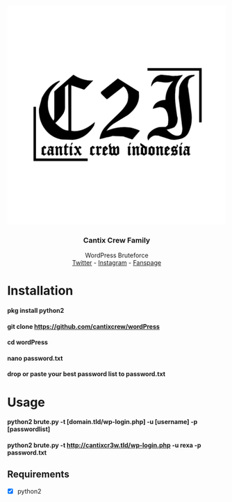 <p align="center">
    <img src="https://github.com/cantixcrew/wordPress/blob/master/data/20200522_233508.jpg" alt="Cantix Crew logo">
  </a>
</p>

<h3 align="center">Cantix Crew Family</h3>

<p align="center">
  WordPress Bruteforce
  <br>
  <a href="https://twitter.com/cantixcr3w" title="twitter" target="_blank">Twitter</a> - <a href="https://instagram.com/cantixcr3w/" title="instagram" target="_blank">Instagram</a> - <a href="https://facebook.com/cantixcr3w/" title="Fanspage" target="_blank">Fanspage</a>
</p>


# Installation
#### pkg install python2
#### git clone https://github.com/cantixcrew/wordPress
#### cd wordPress
#### nano password.txt
#### drop or paste your best password list to password.txt

# Usage
#### python2 brute.py -t [domain.tld/wp-login.php] -u [username] -p [passwordlist]
#### python2 brute.py -t http://cantixcr3w.tld/wp-login.php -u rexa -p password.txt


## Requirements
- [X] python2
